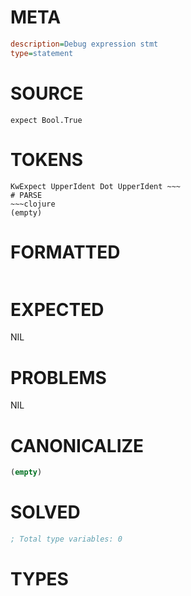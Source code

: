 # META
~~~ini
description=Debug expression stmt
type=statement
~~~
# SOURCE
~~~roc
expect Bool.True
~~~
# TOKENS
~~~text
KwExpect UpperIdent Dot UpperIdent ~~~
# PARSE
~~~clojure
(empty)
~~~
# FORMATTED
~~~roc

~~~
# EXPECTED
NIL
# PROBLEMS
NIL
# CANONICALIZE
~~~clojure
(empty)
~~~
# SOLVED
~~~clojure
; Total type variables: 0
~~~
# TYPES
~~~roc
~~~
